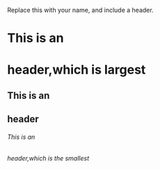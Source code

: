 Replace this with your name, and include a header.
# This is an <h1> header,which is largest
## This is an <h2> header
###### This is an <h6> header,which is the smallest
